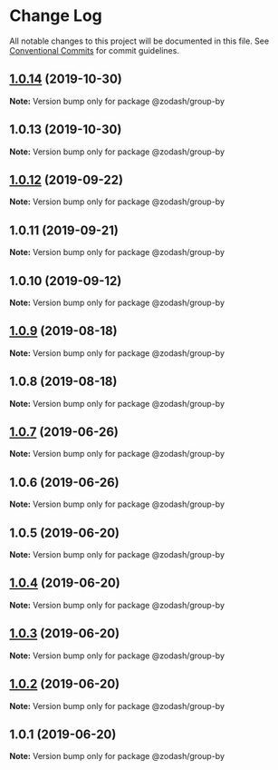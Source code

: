 # Change Log

All notable changes to this project will be documented in this file.
See [Conventional Commits](https://conventionalcommits.org) for commit guidelines.

## [1.0.14](https://github.com/zcorky/zodash/compare/@zodash/group-by@1.0.13...@zodash/group-by@1.0.14) (2019-10-30)

**Note:** Version bump only for package @zodash/group-by





## 1.0.13 (2019-10-30)

**Note:** Version bump only for package @zodash/group-by





## [1.0.12](https://github.com/zcorky/zodash/compare/@zodash/group-by@1.0.11...@zodash/group-by@1.0.12) (2019-09-22)

**Note:** Version bump only for package @zodash/group-by





## 1.0.11 (2019-09-21)

**Note:** Version bump only for package @zodash/group-by





## 1.0.10 (2019-09-12)

**Note:** Version bump only for package @zodash/group-by





## [1.0.9](https://github.com/zcorky/zodash/compare/@zodash/group-by@1.0.8...@zodash/group-by@1.0.9) (2019-08-18)

**Note:** Version bump only for package @zodash/group-by





## 1.0.8 (2019-08-18)

**Note:** Version bump only for package @zodash/group-by





## [1.0.7](https://github.com/zcorky/zodash/compare/@zodash/group-by@1.0.6...@zodash/group-by@1.0.7) (2019-06-26)

**Note:** Version bump only for package @zodash/group-by





## 1.0.6 (2019-06-26)

**Note:** Version bump only for package @zodash/group-by





## 1.0.5 (2019-06-20)

**Note:** Version bump only for package @zodash/group-by





## [1.0.4](https://github.com/zcorky/zodash/compare/@zodash/group-by@1.0.3...@zodash/group-by@1.0.4) (2019-06-20)

**Note:** Version bump only for package @zodash/group-by





## [1.0.3](https://github.com/zcorky/zodash/compare/@zodash/group-by@1.0.2...@zodash/group-by@1.0.3) (2019-06-20)

**Note:** Version bump only for package @zodash/group-by





## [1.0.2](https://github.com/zcorky/zodash/compare/@zodash/group-by@1.0.1...@zodash/group-by@1.0.2) (2019-06-20)

**Note:** Version bump only for package @zodash/group-by





## 1.0.1 (2019-06-20)

**Note:** Version bump only for package @zodash/group-by
